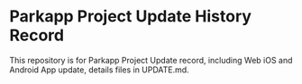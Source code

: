 # Parkapp Project Update History Record
This repository is for Parkapp Project Update record, including Web iOS and Android App update, details files in UPDATE.md.
